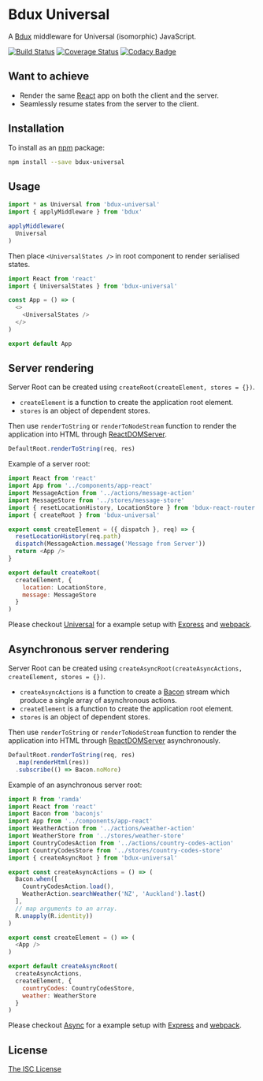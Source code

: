 # Bdux Universal

A [Bdux](https://github.com/Intai/bdux) middleware for Universal (isomorphic) JavaScript.

[![Build Status](https://travis-ci.org/Intai/bdux-universal.svg?branch=master)](https://travis-ci.org/Intai/bdux-universal)
[![Coverage Status](https://coveralls.io/repos/github/Intai/bdux-universal/badge.svg?branch=master)](https://coveralls.io/github/Intai/bdux-universal?branch=master)
[![Codacy Badge](https://api.codacy.com/project/badge/Grade/e8a1e446f73441d594db7653367c17e5)](https://www.codacy.com/app/intai-hg/bdux-universal?utm_source=github.com&amp;utm_medium=referral&amp;utm_content=Intai/bdux-universal&amp;utm_campaign=Badge_Grade)

## Want to achieve
- Render the same [React](https://facebook.github.io/react/) app on both the client and the server.
- Seamlessly resume states from the server to the client.

## Installation
To install as an [npm](https://www.npmjs.com/) package:
```sh
npm install --save bdux-universal
```

## Usage
```javascript
import * as Universal from 'bdux-universal'
import { applyMiddleware } from 'bdux'

applyMiddleware(
  Universal
)
```
Then place `<UniversalStates />` in root component to render serialised states.
```javascript
import React from 'react'
import { UniversalStates } from 'bdux-universal'

const App = () => (
  <>
    <UniversalStates />
  </>
)

export default App
```

## Server rendering
Server Root can be created using `createRoot(createElement, stores = {})`.
- `createElement` is a function to create the application root element.
- `stores` is an object of dependent stores.

Then use `renderToString` or `renderToNodeStream` function to render the application into HTML through [ReactDOMServer](https://reactjs.org/docs/react-dom-server.html).
```javascript
DefaultRoot.renderToString(req, res)
```

Example of a server root:
```javascript
import React from 'react'
import App from '../components/app-react'
import MessageAction from '../actions/message-action'
import MessageStore from '../stores/message-store'
import { resetLocationHistory, LocationStore } from 'bdux-react-router'
import { createRoot } from 'bdux-universal'

export const createElement = ({ dispatch }, req) => {
  resetLocationHistory(req.path)
  dispatch(MessageAction.message('Message from Server'))
  return <App />
}

export default createRoot(
  createElement, {
    location: LocationStore,
    message: MessageStore
  }
)
```
Please checkout [Universal](https://github.com/Intai/bdux-examples/tree/master/universal) for a example setup with [Express](http://expressjs.com/) and [webpack](https://webpack.github.io/).

## Asynchronous server rendering
Server Root can be created using `createAsyncRoot(createAsyncActions, createElement, stores = {})`.
- `createAsyncActions` is a function to create a [Bacon](https://baconjs.github.io/) stream which produce a single array of asynchronous actions.
- `createElement` is a function to create the application root element.
- `stores` is an object of dependent stores.

Then use `renderToString` or `renderToNodeStream` function to render the application into HTML through [ReactDOMServer](https://reactjs.org/docs/react-dom-server.html) asynchronously.
```javascript
DefaultRoot.renderToString(req, res)
  .map(renderHtml(res))
  .subscribe(() => Bacon.noMore)
```

Example of an asynchronous server root:
```javascript
import R from 'ramda'
import React from 'react'
import Bacon from 'baconjs'
import App from '../components/app-react'
import WeatherAction from '../actions/weather-action'
import WeatherStore from '../stores/weather-store'
import CountryCodesAction from '../actions/country-codes-action'
import CountryCodesStore from '../stores/country-codes-store'
import { createAsyncRoot } from 'bdux-universal'

export const createAsyncActions = () => (
  Bacon.when([
    CountryCodesAction.load(),
    WeatherAction.searchWeather('NZ', 'Auckland').last()
  ],
  // map arguments to an array.
  R.unapply(R.identity))
)

export const createElement = () => (
  <App />
)

export default createAsyncRoot(
  createAsyncActions,
  createElement, {
    countryCodes: CountryCodesStore,
    weather: WeatherStore
  }
)
```
Please checkout [Async](https://github.com/Intai/bdux-examples/tree/master/async) for a example setup with [Express](http://expressjs.com/) and [webpack](https://webpack.github.io/).

## License
[The ISC License](./LICENSE.md)
